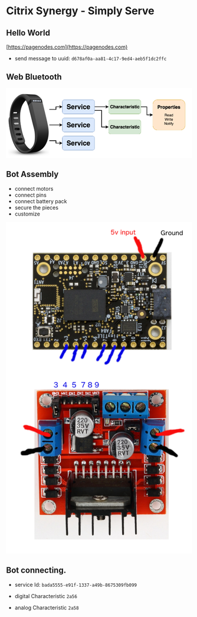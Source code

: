 # Citrix Synergy  - Simply Serve


## Hello World

[https://pagenodes.com](https://pagenodes.com)


* send message to uuid:
`d678af0a-aa81-4c17-9ed4-aeb5f1dc2ffc`


## Web Bluetooth

![screenshot](BLE_diagram.png)


## Bot Assembly
* connect motors
* connect pins
* connect battery pack
* secure the pieces
* customize

![screenshot](wiring.png)


## Bot connecting.

* service Id: `bada5555-e91f-1337-a49b-8675309fb099`

* digital Characteristic `2a56`

* analog Characteristic `2a58`
